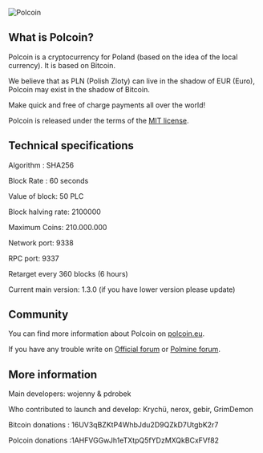 ![Polcoin](http://uploads.webflow.com/52d95fe4cf2c57b94e0015ab/5350f2f1095f7e21470004cc_polcoin_400_400.png)

## What is Polcoin?

Polcoin is a cryptocurrency for Poland (based on the idea of the local currency).  It is based on Bitcoin.

We believe that as PLN (Polish Zloty) can live in the shadow of EUR (Euro), Polcoin may exist in the shadow of Bitcoin. 

Make quick and free of charge payments all over the world!

Polcoin is released under the terms of the [MIT license](http://opensource.org/licenses/MIT).


## Technical specifications

Algorithm : SHA256

Block Rate : 60 seconds

Value of block: 50 PLC 

Block halving rate: 2100000 

Maximum Coins: 210.000.000 

Network port: 9338

RPC port: 9337

Retarget every 360 blocks (6 hours)

Current main version: 1.3.0 (if you have lower version please update)

## Community

You can find more information about Polcoin on [polcoin.eu](http://polcoin.eu/).

If you have any trouble write on [Official forum](http://forum.polcoin.eu/) or [Polmine forum](https://forum.polmine.pl/index.php?topic=4204).


## More information

Main developers: wojenny & pdrobek

Who contributed to launch and develop: Krychü, nerox, gebir, GrimDemon

Bitcoin donations : 16UV3qBZKtP4WhbJdu2D9QZkD7UtgbK2r7

Polcoin donations :1AHFVGGwJh1eTXtpQ5fYDzMXQkBCxFVf82
